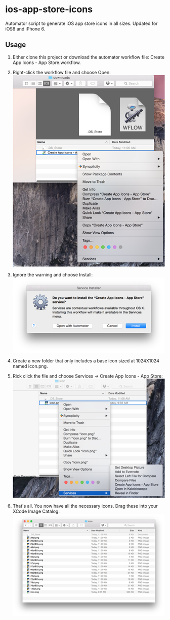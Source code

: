 # ios-app-store-icons
Automator script to generate iOS app store icons in all sizes. Updated for iOS8 and iPhone 6.

## Usage
1. Either clone this project or download the automator workflow file: Create App Icons - App Store.workflow.

2. Right-click the workflow file and choose Open:
![open](Documentation/image1.png "Open File")

3. Ignore the warning and choose Install:
![install](Documentation/image2.png "Install")

4. Create a new folder that only includes a base icon sized at 1024X1024 named icon.png.

5. Rick click the file and choose Services -> Create App Icons - App Store:
![run](Documentation/image3.png "Run")

6. That's all. You now have all the necessary icons. Drag these into your XCode Image Catalog:
![done](Documentation/image4.png "Done")


